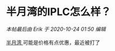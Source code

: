 # 半月湾的IPLC怎么样？


<i class="pstatus"> 本帖最后由 Erik 于 2020-10-24 01:50 编辑 </i><br />
<br />
<a href="https://cutt.ly/hmbcloud" target="_blank"> 半月湾 </a>可能是价格有点优惠，最近被打了
